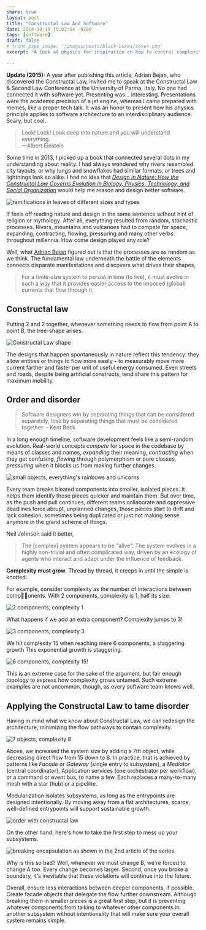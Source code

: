 ```yaml
---
share: true
layout: post
title: "Constructal Law And Software"
date: 2014-08-19 15:02:54 -0200
tags: [software]
draft: false
# front_page_image: '/images/posts/black-boxes/cover.png'
excerpt: "A look at physics for inspiration on how to control complexity in software systems."

---
```


<div class="c-post__update">
<strong>Update (2015):</strong> A year after publishing this article, Adrian Bejan, who discovered the Constructal Law, invited me to speak at the Constructal Law & Second Law Conference at the University of Parma, Italy. No one had connected it with software yet. Presenting was... interesting. Presentations were the academic precision of a jet engine, whereas I came prepared with memes, like a proper tech talk. It was an honor to present how his physics principle applies to software architecture to an interdisciplinary audience. Scary, but cool.
</div>

> Look! Look! Look deep into nature and you will understand everything.<br/>
> —Albert Einstein

Some time in 2013, I picked up a book that connected several dots in my understanding about reality. I had always wondered why rivers resembled city layouts, or why lungs and snowflakes had similar formats, or trees and lightnings look so alike. I had no idea that _[Design in Nature: How the Constructal Law Governs Evolution in Biology, Physics, Technology, and Social Organization](https://www.amazon.com/Design-Nature-Constructal-Technology-Organization/dp/0385534612)_ would help me reason and design better software.

<img src="../images/posts/software-complexity-constructal-law/constructal-law-what-is-it.jpg" alt="ramifications in leaves of different sizes and types" class="crop-vertical-1-5">

If feels off reading nature and design in the same sentence without hint of religion or mythology. After all, everything resulted from random, stochastic processes. Rivers, mountains and vulcanoes had to compete for space, expanding, contracting, flowing, pressuring and many other verbs throughout millennia. How come design played any role?

Well, what [Adrian Bejan](https://en.wikipedia.org/wiki/Adrian_Bejan) figured out is that the processes are as random as we think. The fundamental law underneath the battle of the elements connects disparate manifestations and discovers what drives their shapes,

> For a finite-size system to persist in time (to live), it must evolve in such a way that it provides easier access to the imposed (global) currents that flow through it.

<!-- https://images.wur.nl/digital/collection/coll13/id/891/rec/10 -->

## Constructal law

Putting 2 and 2 together, whenever something needs to flow from point A to point B, the tree-shape arises.

<img src="../images/posts/software-complexity-constructal-law/complexity-in-the-wild.jpg" alt="Constructal Law shape" class="">

The designs that happen spontaneously in nature reflect this tendency: they allow entities or things to flow more easily – to measurably move more current farther and faster per unit of useful energy consumed. Even streets and roads, despite being artificial constructs, tend share this pattern for maximum mobility.

## Order and disorder

> Software designers win by separating things that can be considered separately, lose by separating things that must be considered together. - Kent Beck

In a long enough timeline, software development feels like a semi-random evolution. Real-world concepts _compete_ for space in the codebase by means of classes and names, _expanding_ their meaning, _contracting_ when they get confusing, _flowing_ through polymorphism or pure classes, _pressuring_ when it blocks us from making further changes.

<img src="../images/posts/software-complexity-constructal-law/many-small-objects-1.png" alt="small objects, everything's rainbows and unicorns" class="small">

Every team breaks bloated components into smaller, isolated pieces. It helps them identify those pieces quicker and maintain them. But over time, as the push and pull continues, different teams collaborate and oppressive deadlines force abrupt, unplanned changes, those pieces start to drift and lack cohesion, sometimes being duplicated or just not making sense anymore in the grand scheme of things.

Neil Johnson said it better,

> The [complex] system appears to be "alive". The system evolves in a highly non-trivial and often complicated way, driven by an ecology of agents who interact and adapt under the influence of feedback.

**Complexity must grow**. Thread by thread, it creeps in until the simple is knotted.

<!-- <img src="../images/posts/software-complexity-constructal-law/many-small-objects-2.png" alt="system grows out of control" class="small"> -->

For example, consider complexity as the number of interactions between components. With 2 components, complexity is 1, half its size.

<img src="../images/posts/software-complexity-constructal-law/complexity-evolution-1.png" alt="2 components, complexity 1" class="small">

What happens if we add an extra component? Complexity jumps to 3!

<img src="../images/posts/software-complexity-constructal-law/complexity-evolution-2.png" alt="3 components, complexity 3" class="small">

We hit complexity 15 when reaching mere 6 components, a staggering growth This exponential growth is staggering.

<img src="../images/posts/software-complexity-constructal-law/complexity-evolution-3.png" alt="6 components, complexity 15!" class="small">

This is an extreme case for the sake of the argument, but fair enough topology to express how complexity grows untamed. Such extreme examples are not uncommon, though, as every software team knows well.

## Applying the Constructal Law to tame disorder

Having in mind what we know about Constructal Law, we can redesign the architecture, minimizing the flow pathways to contain complexity.

<img src="../images/posts/software-complexity-constructal-law/order-with-constructal-law-1.png" alt="7 objects, complexity 8" class="small">

Above, we increased the system size by adding a 7th object, while decreasing direct flow from 15 down to 8. In practice, that is achieved by patterns like *Facade* or *Gateway* (single entry to subsystem), a *Mediator*  (central coordinator), Application services (one orchestrator per workflow), or a command or event bus, to name a few. Each replaces a many-to-many mesh with a star (hub) or a pipeline.

Modularization isolates subsystems, as long as the entrypoints are designed intentionally. By moving away from a flat architectures, scarce, well-defined entrypoints will support sustainable growth.

<img src="../images/posts/software-complexity-constructal-law/order-with-constructal-law-2.png" alt="order with constructal law" class="small">

On the other hand, here's how to take the first step to mess up your subsystems.

<img src="../images/posts/software-complexity-constructal-law/order-with-constructal-law-breaking-encapsulation.png" alt="breaking encapsulation as shown in the 2nd article of the series" class="small">

Why is this so bad? Well, whenever we must change B, we're forced to change A too. Every change becomes larger. Second, once you broke a boundary, it's inevitable that these violations will continue into the future.

Overall, ensure less interactions between deeper components, if possible. Create facade objects that delegate the flow further downstream. Although breaking them in smaller pieces is a great first step, but it is preventing whatever components from talking to whatever other components in another subsystem without intentionality that will make sure your overall system remains simple.